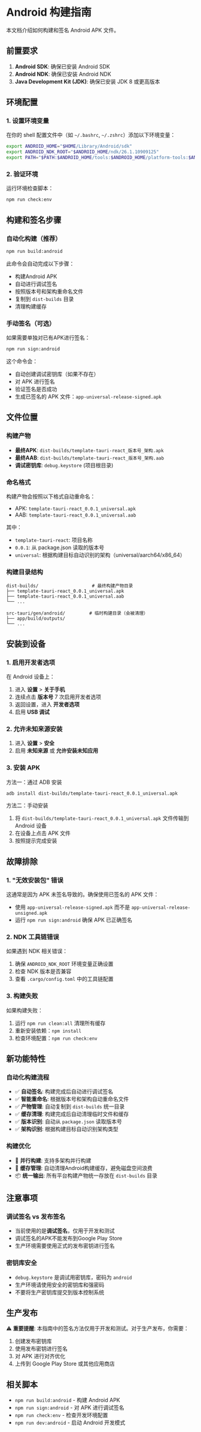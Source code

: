 # Android 构建指南

本文档介绍如何构建和签名 Android APK 文件。

## 前置要求

1. **Android SDK**: 确保已安装 Android SDK
2. **Android NDK**: 确保已安装 Android NDK
3. **Java Development Kit (JDK)**: 确保已安装 JDK 8 或更高版本

## 环境配置

### 1. 设置环境变量

在你的 shell 配置文件中（如 `~/.bashrc`, `~/.zshrc`）添加以下环境变量：

```bash
export ANDROID_HOME="$HOME/Library/Android/sdk"
export ANDROID_NDK_ROOT="$ANDROID_HOME/ndk/26.1.10909125"
export PATH="$PATH:$ANDROID_HOME/tools:$ANDROID_HOME/platform-tools:$ANDROID_NDK_ROOT/toolchains/llvm/prebuilt/darwin-x86_64/bin"
```

### 2. 验证环境

运行环境检查脚本：

```bash
npm run check:env
```

## 构建和签名步骤

### 自动化构建（推荐）

```bash
npm run build:android
```

此命令会自动完成以下步骤：

- 构建Android APK
- 自动进行调试签名
- 按照版本号和架构重命名文件
- 复制到 `dist-builds` 目录
- 清理构建缓存

### 手动签名（可选）

如果需要单独对已有APK进行签名：

```bash
npm run sign:android
```

这个命令会：

- 自动创建调试密钥库（如果不存在）
- 对 APK 进行签名
- 验证签名是否成功
- 生成已签名的 APK 文件：`app-universal-release-signed.apk`

## 文件位置

### 构建产物

- **最终APK**: `dist-builds/template-tauri-react_版本号_架构.apk`
- **最终AAB**: `dist-builds/template-tauri-react_版本号_架构.aab`
- **调试密钥库**: `debug.keystore` (项目根目录)

### 命名格式

构建产物会按照以下格式自动重命名：

- APK: `template-tauri-react_0.0.1_universal.apk`
- AAB: `template-tauri-react_0.0.1_universal.aab`

其中：

- `template-tauri-react`: 项目名称
- `0.0.1`: 从 package.json 读取的版本号
- `universal`: 根据构建目标自动识别的架构（universal/aarch64/x86_64）

### 构建目录结构

```
dist-builds/                    # 最终构建产物目录
├── template-tauri-react_0.0.1_universal.apk
├── template-tauri-react_0.0.1_universal.aab
└── ...

src-tauri/gen/android/         # 临时构建目录（会被清理）
├── app/build/outputs/
└── ...
```

## 安装到设备

### 1. 启用开发者选项

在 Android 设备上：

1. 进入 **设置** > **关于手机**
2. 连续点击 **版本号** 7 次启用开发者选项
3. 返回设置，进入 **开发者选项**
4. 启用 **USB 调试**

### 2. 允许未知来源安装

1. 进入 **设置** > **安全**
2. 启用 **未知来源** 或 **允许安装未知应用**

### 3. 安装 APK

方法一：通过 ADB 安装

```bash
adb install dist-builds/template-tauri-react_0.0.1_universal.apk
```

方法二：手动安装

1. 将 `dist-builds/template-tauri-react_0.0.1_universal.apk`
   文件传输到 Android 设备
2. 在设备上点击 APK 文件
3. 按照提示完成安装

## 故障排除

### 1. "无效安装包" 错误

这通常是因为 APK 未签名导致的。确保使用已签名的 APK 文件：

- 使用 `app-universal-release-signed.apk` 而不是
  `app-universal-release-unsigned.apk`
- 运行 `npm run sign:android` 确保 APK 已正确签名

### 2. NDK 工具链错误

如果遇到 NDK 相关错误：

1. 确保 `ANDROID_NDK_ROOT` 环境变量正确设置
2. 检查 NDK 版本是否兼容
3. 查看 `.cargo/config.toml` 中的工具链配置

### 3. 构建失败

如果构建失败：

1. 运行 `npm run clean:all` 清理所有缓存
2. 重新安装依赖：`npm install`
3. 检查环境配置：`npm run check:env`

## 新功能特性

### 自动化构建流程

- ✅ **自动签名**: 构建完成后自动进行调试签名
- ✅ **智能重命名**: 根据版本号和架构自动重命名文件
- ✅ **产物管理**: 自动复制到 `dist-builds` 统一目录
- ✅ **缓存清理**: 构建完成后自动清理临时文件和缓存
- ✅ **版本识别**: 自动从 `package.json` 读取版本号
- ✅ **架构识别**: 根据构建目标自动识别架构类型

### 构建优化

- 🚀 **并行构建**: 支持多架构并行构建
- 🧹 **缓存管理**: 自动清理Android构建缓存，避免磁盘空间浪费
- 📦 **统一输出**: 所有平台构建产物统一存放在 `dist-builds` 目录

## 注意事项

### 调试签名 vs 发布签名

- 当前使用的是**调试签名**，仅用于开发和测试
- 调试签名的APK不能发布到Google Play Store
- 生产环境需要使用正式的发布密钥进行签名

### 密钥库安全

- `debug.keystore` 是调试用密钥库，密码为 `android`
- 生产环境请使用安全的密钥库和强密码
- 不要将生产密钥库提交到版本控制系统

## 生产发布

⚠️ **重要提醒**: 本指南中的签名方法仅用于开发和测试。对于生产发布，你需要：

1. 创建发布密钥库
2. 使用发布密钥进行签名
3. 对 APK 进行对齐优化
4. 上传到 Google Play Store 或其他应用商店

## 相关脚本

- `npm run build:android` - 构建 Android APK
- `npm run sign:android` - 对 APK 进行调试签名
- `npm run check:env` - 检查开发环境配置
- `npm run dev:android` - 启动 Android 开发模式
